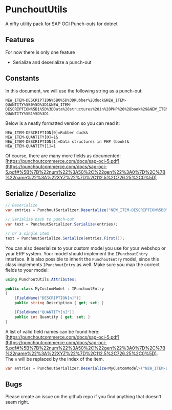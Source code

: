 
# PunchoutUtils
A nifty utility pack for SAP OCI Punch-outs for dotnet

## Features
For now there is only one feature
- Serialize and deserialize a punch-out

## Constants
In this document, we will use the following string as a punch-out:
```
NEW_ITEM-DESCRIPTION%5B0%5D%3DRubber%20duck&NEW_ITEM-QUANTITY%5B0%5D%3D1&NEW_ITEM-DESCRIPTION%5B1%5D%3DData%20structures%20in%20PHP%20%28book%29&NEW_ITEM-QUANTITY%5B1%5D%3D1
```
Below is a neatly formatted version so you can read it:
```
NEW_ITEM-DESCRIPTION[0]=Rubber duck&
NEW_ITEM-QUANTITY[0]=1&
NEW_ITEM-DESCRIPTION[1]=Data structures in PHP (book)&
NEW_ITEM-QUANTITY[1]=1
```

Of course, there are many more fields as documented: [https://punchoutcommerce.com/docs/sap-oci-5.pdf](https://punchoutcommerce.com/docs/sap-oci-5.pdf#%5B%7B%22num%22%3A50%2C%22gen%22%3A0%7D%2C%7B%22name%22%3A%22XYZ%22%7D%2C112.5%2C726.25%2C0%5D)

## Serialize / Deserialize
```csharp
// Deserialize
var entries = PunchoutSerializer.Deserialize("NEW_ITEM-DESCRIPTION%5B0%5D%3DRubber%20duck&NEW_ITEM-QUANTITY%5B0%5D%3D1&NEW_ITEM-DESCRIPTION%5B1%5D%3DData%20structures%20in%20PHP%20%28book%29&NEW_ITEM-QUANTITY%5B1%5D%3D1");

// Serialize back to punch-out
var text = PunchoutSerializer.Serialize(entries);		

// Or a single item 
text = PunchoutSerialize.Serialize(entries.First());
```

You can also deserialize to your custom model you use for your webshop or your ERP system. Your model should implement the `IPunchoutEntry` interface. 
It is also possible to inherit the `PunchoutEntry` model, since this class implements `IPunchoutEntry` as well. Make sure you map the correct fields to your model:
```csharp
using PunchoutUtils.Attributes;

public class MyCustomModel : IPunchoutEntry
{
	[FieldName("DESCRIPTION[n]")]
	public string Description { get; set; }

	[FieldName("QUANTITY[n]")]
	public int Quantity { get; set; }
}
```

A list of valid field names can be found here: [https://punchoutcommerce.com/docs/sap-oci-5.pdf](https://punchoutcommerce.com/docs/sap-oci-5.pdf#%5B%7B%22num%22%3A50%2C%22gen%22%3A0%7D%2C%7B%22name%22%3A%22XYZ%22%7D%2C112.5%2C726.25%2C0%5D).
The `n` will be replaced by the index of the item.

```csharp
var entries = PunchoutSerializer.Deserialize<MyCustomModel>("NEW_ITEM-DESCRIPTION%5B0%5D%3DRubber%20duck&NEW_ITEM-QUANTITY%5B0%5D%3D1&NEW_ITEM-DESCRIPTION%5B1%5D%3DData%20structures%20in%20PHP%20%28book%29&NEW_ITEM-QUANTITY%5B1%5D%3D1");
```

## Bugs
Please create an issue on the github repo if you find anything that doesn't seem right.
